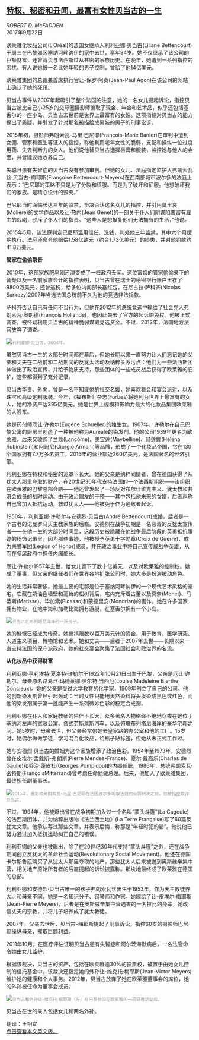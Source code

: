 <!--1680748622000-->
[特权、秘密和丑闻，最富有女性贝当古的一生](https://cn.nytimes.com/style/20170922/liliane-bettencourt-dead-loreal/)
------

<address>ROBERT D. McFADDEN</address><time pudate="2023-04-06 10:23:26" datetime="2023-04-06 10:23:26">2017年9月22日</time><section><p>欧莱雅化妆品公司(L’Oréal)的法国女继承人利利亚娜·贝当古(Liliane Bettencourt)于周三在巴黎郊区塞纳河畔讷伊的家中去世，享年94岁。她不仅继承了该公司的巨额财富，还曾背负与法西斯过从甚密的家族历史。在晚年，她遭到一系列指控的困扰，有人说她被一名比她年轻的男子控制，曾给了他14亿美元。</p><p>欧莱雅集团的总裁兼首席执行官让-保罗·阿贡(Jean-Paul Agon)在该公司的网站上确认了她的死讯。</p><p>贝当古事件从2007年起吸引了整个法国的注意，她的一名女儿提起诉讼，指控贝当古被比自己小25岁的交际圈摄影师骗取了现金、年金和艺术品，似乎还包括塞舌尔的一座小岛。贝当古去世前是世界上最富有的女性。这项指控对贝当古的能力提出了质疑，并引发了针对那名被描绘成男妓的男子的刑事讼诉。</p><p>2015年初，摄影师弗朗索瓦-马里·巴尼耶(François-Marie Banier)在审判中遭到女佣、管家和医生等证人的指控，称他利用老年女性的脆弱，支配和操纵一位过度用药、失去判断力的女人。他们说他替贝当古选择唇膏和服装，监控她与他人的会面，并曾建议她收养自己。</p><p>失聪且患有失智症的贝当古没有参加审判。但她的女儿、法庭指定监护人弗朗索瓦丝·贝当古-梅耶斯(Françoise Bettencourt-Meyers)在西南部城市波尔多的法庭上表示：“巴尼耶的策略不只是为了分裂和征服。而是为了破坏和征服。他想破坏我们的家族。是精心设计的毁灭。”</p><p>巴尼耶当时面临长达三年的监禁，坚决否认这名女儿的指控，并引用莫里哀(Molière)的文学作品以及让·热内(Jean Genet)的一部关于仆人们阴谋陷害富有雇主的戏剧，驳斥了仆人们的指责。“这些人是想报复他们无法拥有的生活，”他说。</p><p>2015年5月，该法庭判定巴尼耶滥用信任、洗钱，判处他三年监禁，其中六个月缓期执行。法庭还命令他赔偿1.58亿欧元（约合1.73亿美元）的损失，并对他罚款约41.8万美元。</p><p><b>管家在偷偷录音</b></p><p>2010年，这部家族肥皂剧还演变成了一桩政府丑闻。这位富孀的管家偷偷录下的音频以及一名前家族会计的指控表明，贝当古曾在瑞士的秘密银行账户里存了9800万美元，还曾逃税，给多位内阁部长塞红包，在尼古拉·萨科齐(Nicolas Sarkozy)2007年当选法国总统前不久为他的竞选非法捐款。</p><p>萨科齐否认自己有任何不当行为，但他在2012年的总统竞选中输给了社会党人弗朗索瓦·奥朗德(François Hollande)，也因此失去了官方的起诉豁免权。他被正式调查，被怀疑利用贝当古的精神脆弱谋取竞选资金。不过，2013年，法国地方法官放弃了调查。</p><p><img src="https://images.weserv.nl/?url=static01.nyt.com/images/2017/09/22/obituaries/bettencourt1/merlin-to-scoop-37231044-184168-master1050.jpg"><small style="color: #999;">利利亚娜·贝当古，2004年。</small></p><p>虽然贝当古一生的大部分时间都在幕后，但她长期以来一直努力让人们忘记她的父亲和丈夫在二战前和二战期间的反犹太活动及纳粹关系污点：他们为一些法西斯团体做出了政治宣传，并给予物质支持，那些团体的一些成员战后获得了欧莱雅的庇护，这些都得到了充分记录。</p><p>贝当古华贵、外向，曾是一名不知疲倦的社交名媛，她喜欢舞会和宴会派对，以及珠宝和高级定制服装。今年，《福布斯》杂志(Forbes)将她列为世界上最富有的女人，她的净资产达395亿美元。她是世界上规模和影响力最大的化妆品集团欧莱雅的大股东。</p><p>她是药剂师厄让·许勒尔(Eugène Schueller)的独生女。1907年，许勒尔在自己巴黎公寓的厨房里创造了一种被他称为Auréale的染发剂。他的公司1939年更名为欧莱雅，后来又收购了兰蔻(Lancôme)、美宝莲(Maybelline)、赫莲娜(Helena Rubinstein)和阿玛尼(Giorgio Armani)等品牌，形成了一个化妆品帝国，它在130个国家拥有7.7万多名员工，2016年的营业额近260亿美元，是法国著名的经济引擎。</p><p>利利亚娜在特权和秘密的笼罩下长大。她的父亲是纳粹同情者，曾在德国获得了从犹太人那里夺取的财产，在20世纪30年代支持法国的一个法西斯组织——该组织在欧莱雅的巴黎总部会晤——他还曾发起了一场反对布尔什维克主义、犹太教和共济会成员的战时运动。由于政治盟友的干预——其中包括他未来的女婿，后者声称自己曾加入抵抗运动，救过犹太人——他被免于作为通敌者起诉。</p><p>1950年，利利亚娜·许勒尔与安德烈·贝当古(André Bettencourt)成婚，后者是一个古老的诺曼罗马天主教家族的后裔。安德烈在战争初期是一名恶毒的反犹太宣传者——在他一生的大部分时间里，这段历史被隐藏在他战争最后阶段的英勇抵抗事迹的粉饰记录里。因为那些事迹，他被授予英勇十字勋章(Croix de Guerre)，成为荣誉军团(Legion of Honor)成员，并在政治事业中将自己宣传成战争英雄，从而在多届政府中担任内阁部长。</p><p>厄让·许勒尔1957年去世，给女儿留下了数十亿美元，以及对欧莱雅的控制权。她成了董事，但父亲的继任者们在世界各地扩张公司时，她大多是扮演被动角色。</p><p>她的生活非常奢侈。她最主要的宅邸是位于塞纳河畔讷伊的一个现代艺术风格的豪宅，它藏在奶油色墙壁和高耸的松树背后，宅内充斥着古董以及莫奈(Monet)、马蒂斯(Matisse)、毕加索(Picasso)和蒙德里安(Mondrian)的画作。她在许多国家拥有物业，在地中海和加勒比海拥有游艇，在塞舌尔拥有一个小岛。</p><p><img src="https://images.weserv.nl/?url=static01.nyt.com/images/2017/09/22/obituaries/bettencourt5/merlin-to-scoop-37250946-50910-master1050.jpg"><small style="color: #999;">贝当古在布列塔尼海岸的一所房子。</small></p><p>她的慷慨已经成为传奇。她曾捐赠数以百万美元计的资金，用于教育、医学研究、人道主义项目、博物馆和艺术。她和丈夫——后者于2007年去世——长期以来一直支持法国的保守派政府，她的社交宴会聚集了法国社会和政治界的名流。</p><p><b>从化妆品中获得财富</b></p><p>利利亚娜·亨利埃特·夏洛特·许勒尔于1922年10月21日出生于巴黎，父亲是厄让·许勒尔，母亲原名路易丝·玛德莱娜·贝尔特·当西厄(Louise Madeleine B erthe Doncieux)。她的父亲是受过大学教育的化学家，1909年创立了自己的公司。他的创新染发剂曾经引起轰动：当时女性只能用天然染料将头发染成黑色或红色，而他的染发剂属于第一批能产生一系列微妙色彩的稳定合成剂。<br></p><p>利利亚娜在仆人和家庭教师的陪伴下长大，众多著名人物络绎不绝地穿梭在她位于塞纳河左岸的宽敞公寓、各式劳斯莱斯汽车，以及俯瞰布列塔尼海岸的豪华宅邸之间。她5岁时，母亲去世，但父亲经常带她去皇家路的办公室和他的工厂。15岁时，她偶尔做做学徒，学习混合化妆品，给瓶子贴标签，但她从未正式工作过。</p><p>她与安德烈·贝当古的婚姻为这个家族增添了政治色彩。1954年至1973年，安德烈曾在皮埃尔·孟戴斯-弗朗斯(Pierre Mendes-France)、夏尔·戴高乐(Charles de Gaulle)和乔治·蓬皮杜(Georges Pompidou)的内阁任职，1986年，总统弗朗索瓦·密特朗(FrançoisMitterrand)曾考虑任命他做总理。后来，他加入了欧莱雅集团，最终担任副董事长。</p><p><img src="https://images.weserv.nl/?url=static01.nyt.com/images/2017/09/22/world/22bettencourt-photographer/21bettencourt-photographer-master1050-v5.jpg"><small style="color: #999;">2015年，摄影师弗朗索瓦-马里·巴尼耶在法国波尔多听取法庭的有罪判决之前。他被指控欺诈贝当古。</small></p><p>不过，1994年，他被爆出曾在战争初期加入过一个名叫“蒙头斗篷”(La Cagoule)的法西斯团体，并为纳粹出版物《法兰西土地》(La Terre Française)写了60篇反犹太文章。他承认写过那些文章，并表示后悔，称那是“年轻时犯的错”。他说他已努力通过加入抵抗运动纠正自己的错误。</p><p>利利亚娜的父亲也被曝出，除了在20世纪30年代支持“蒙头斗篷”之外，还在战争期间创立反犹太的革命社会运动(Revolutionary Social Movement)。他还在德国卡尔斯鲁厄购买了从犹太人那里夺取的地产，那些犹太人后来被送到奥斯维辛集中营，相关地产原始所有者的后裔提起的诉讼披露称。那块地最终成了欧莱雅在德国的总部。</p><p>利利亚娜和安德烈·贝当古唯一的孩子弗朗索瓦丝出生于1953年，作为天主教徒养大。和母亲不同，她是一名知识分子、钢琴师和作家。她嫁给了让-皮埃尔·梅耶斯(Jean-Pierre Meyers)，后者是在奥斯威辛集中营遇害的一名拉比的孙辈，她改信丈夫的宗教，并将儿子培养成了犹太教徒。</p><p>2007年，父亲去世后，贝当古-梅耶斯提起了刑事诉讼，指控60岁的摄影师巴尼耶操纵母亲，攫取巨额利益。</p><p>2011年10月，在医疗评估证明贝当古患有失智症和阿尔茨海默病后，一名法官命令她由女儿监护。</p><p>根据该裁决，贝当古的资产，包括在欧莱雅逾30%的投票权，被置于由她女儿控制的信托基金中。该裁决还指定她的外孙让-维克托·梅耶斯(Jean-Victor Meyers)维护她的健康和个人事务。2012年，贝当古放弃了她在欧莱雅董事会的席位，她的外孙被任命为董事会成员。</p><p><img src="https://images.weserv.nl/?url=static01.nyt.com/images/2017/09/22/obituaries/bettencourt2/merlin-to-scoop-55813646-524820-master1050.jpg"><small style="color: #999;">贝当古和外孙让-维克托·梅耶斯（左）在巴黎参加完欧莱雅的一项慈善活动后。</small></p><p>贝当古在世的亲人包括女儿和两名外孙。</p></section><footer><p>翻译：王相宜<br><a rel="nofollow" target="_blank" href="https://www.nytimes.com/2017/09/21/world/europe/liliane-bettencourt-dead-loreal.html">点击查看本文英文版。</a></p></footer>
